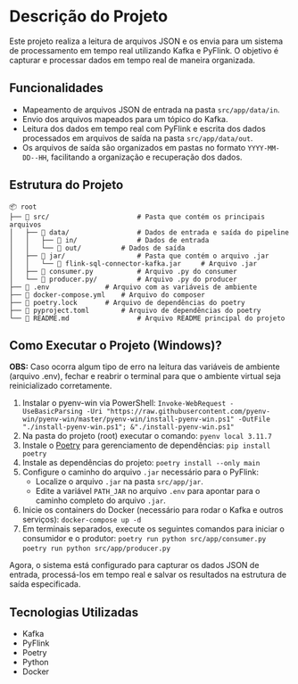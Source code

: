 # Descrição do Projeto
 
Este projeto realiza a leitura de arquivos JSON e os envia para um sistema de processamento em tempo real utilizando Kafka e PyFlink. O objetivo é capturar e processar dados em tempo real de maneira organizada.
 
## Funcionalidades
 
- Mapeamento de arquivos JSON de entrada na pasta `src/app/data/in`.
- Envio dos arquivos mapeados para um tópico do Kafka.
- Leitura dos dados em tempo real com PyFlink e escrita dos dados processados em arquivos de saída na pasta `src/app/data/out`.
- Os arquivos de saída são organizados em pastas no formato `YYYY-MM-DD--HH`, facilitando a organização e recuperação dos dados.

## Estrutura do Projeto
```
📦 root
├── 📁 src/                  	# Pasta que contém os principais arquivos
│   ├── 📁 data/             	# Dados de entrada e saída do pipeline
│   │   ├── 📁 in/   	      	# Dados de entrada
│   │   └── 📁 out/      	# Dados de saída
│   ├── 📁 jar/               	# Pasta que contém o arquivo .jar
│   │   └── 📄 flink-sql-connector-kafka.jar 	# Arquivo .jar
│   ├── 📄 consumer.py         	# Arquivo .py do consumer
│   └── 📄 producer.py/       	# Arquivo .py do producer
├── 📄 .env  			# Arquivo com as variáveis de ambiente
├── 📄 docker-compose.yml  	# Arquivo do composer
├── 📄 poetry.lock  		# Arquivo de dependências do poetry
├── 📄 pyproject.toml  		# Arquivo de dependências do poetry
└── 📄 README.md              	# Arquivo README principal do projeto
```
 
## Como Executar o Projeto (Windows)?
**OBS:** Caso ocorra algum tipo de erro na leitura das variáveis de ambiente (arquivo .env), fechar e reabrir o terminal para que o ambiente virtual seja reinicializado corretamente.
1. Instalar o pyenv-win via PowerShell:
`Invoke-WebRequest -UseBasicParsing -Uri "https://raw.githubusercontent.com/pyenv-win/pyenv-win/master/pyenv-win/install-pyenv-win.ps1" -OutFile "./install-pyenv-win.ps1"; &"./install-pyenv-win.ps1"` 
2. Na pasta do projeto (root) executar o comando: `pyenv local 3.11.7`
3. Instale o [Poetry](https://python-poetry.org/) para gerenciamento de dependências: `pip install poetry`
4.  Instale as dependências do projeto:
	   `poetry install --only main` 
3.  Configure o caminho do arquivo `.jar` necessário para o PyFlink:
	   -   Localize o arquivo `.jar` na pasta `src/app/jar`.
	   -   Edite a variável `PATH_JAR` no arquivo `.env` para apontar para o caminho completo do arquivo `.jar`.
4.  Inicie os containers do Docker (necessário para rodar o Kafka e outros serviços): `docker-compose up -d`
5.  Em terminais separados, execute os seguintes comandos para iniciar o consumidor e o produtor:
   `poetry run python src/app/consumer.py`
   `poetry run python src/app/producer.py`

 
Agora, o sistema está configurado para capturar os dados JSON de entrada, processá-los em tempo real e salvar os resultados na estrutura de saída especificada.
 
## Tecnologias Utilizadas
 
-   Kafka
-   PyFlink
-   Poetry
-   Python
-   Docker
